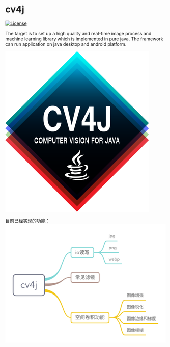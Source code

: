 # cv4j

[![License](https://img.shields.io/badge/license-Apache%202-lightgrey.svg)](https://www.apache.org/licenses/LICENSE-2.0.html)

The target is to set up a high quality and real-time image process and machine learning library which is implemented in pure java. The framework can run application on java desktop and android platform.

![](logo.png)

目前已经实现的功能：
![](cv4j.png)